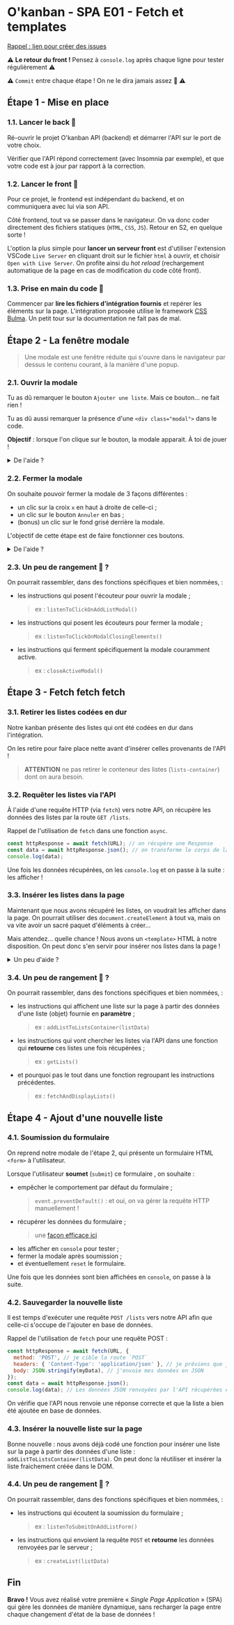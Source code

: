 # O'kanban - SPA E01 - Fetch et templates

[Rappel : lien pour créer des issues](https://github.com/O-clock-XXXXX/Soutien-ateliers/issues)

⚠️ **Le retour du front !** Pensez à `console.log` après chaque ligne pour tester régulièrement ⚠️

⚠️ `Commit` entre chaque étape ! On ne le dira jamais assez 🤪 ⚠️

## Étape 1 - Mise en place

### 1.1. Lancer le back 🦿

Ré-ouvrir le projet O'kanban API (backend) et démarrer l'API sur le port de votre choix.

Vérifier que l'API répond correctement (avec Insomnia par exemple), et que votre code est à jour par rapport à la correction.

### 1.2. Lancer le front 🦾

Pour ce projet, le frontend est indépendant du backend, et on communiquera avec lui via son API.

Côté frontend, tout va se passer dans le navigateur. On va donc coder directement des fichiers statiques (`HTML`, `CSS`, `JS`). Retour en S2, en quelque sorte !

L'option la plus simple pour **lancer un serveur front** est d'utiliser l'extension VSCode `Live Server` en cliquant droit sur le fichier `html` à ouvrir,
et choisir `Open with Live Server`. On profite ainsi du _hot reload_ (rechargement automatique de la page en cas de modification du code côté front).

### 1.3. Prise en main du code 👀

Commencer par **lire les fichiers d'intégration fournis** et repérer les éléments sur la page.
L'intégration proposée utilise le framework [CSS Bulma](https://bulma.io/). Un petit tour sur la documentation ne fait pas de mal.

## Étape 2 - La fenêtre modale

> Une modale est une fenêtre réduite qui s'ouvre dans le navigateur par dessus le contenu courant, à la manière d'une popup.

### 2.1. Ouvrir la modale

Tu as dû remarquer le bouton `Ajouter une liste`. Mais ce bouton… ne fait rien !

Tu as dû aussi remarquer la présence d'une `<div class="modal">` dans le code.

**Objectif** : lorsque l'on clique sur le bouton, la modale apparait. À toi de jouer !

<details><summary>De l'aide ?</summary>

L'idée est d'ajouter la classe `is-active` à la modale pour l'afficher : lorsque l'utilisateur clique sur le bouton, on ajoute cette classe.

<details><summary>Pseudo code</summary>

```js
// - sélectionner le bouton → `querySelector()`
// - écouter le click sur le bouton, et en cas de clic → `addEventListener()`
//   - sélectionner la modale → `querySelector()`
//   - lui ajouter la classe 'is-active' → `classList.add()`
```

</details>

</details>

### 2.2. Fermer la modale

On souhaite pouvoir fermer la modale de 3 façons différentes :

- un clic sur la croix `x` en haut à droite de celle-ci ;
- un clic sur le bouton `Annuler` en bas ;
- (bonus) un clic sur le fond grisé derrière la modale.

L'objectif de cette étape est de faire fonctionner ces boutons.

<details><summary>De l'aide ?</summary>

L'idée est de retirer la classe `is-active` lors d'un clic sur l'un des deux boutons. Comme d'habitude :

- sélectionner un élément ;
- poser un écouteur d'évènement ;
- retirer une classe…

</details>

### 2.3. Un peu de rangement 🧹 ?

On pourrait rassembler, dans des fonctions spécifiques et bien nommées, :

- les instructions qui posent l'écouteur pour ouvrir la modale ;
  > ex : `listenToClickOnAddListModal()`
- les instructions qui posent les écouteurs pour fermer la modale ;
  > ex : `listenToClickOnModalClosingElements()`
- les instructions qui ferment spécifiquement la modale couramment active.
  > ex : `closeActiveModal()`

## Étape 3 - Fetch fetch fetch

### 3.1. Retirer les listes codées en dur

Notre kanban présente des listes qui ont été codées en dur dans l'intégration.

On les retire pour faire place nette avant d'insérer celles provenants de l'API !

> **ATTENTION** ne pas retirer le conteneur des listes (`lists-container`) dont on aura besoin.

### 3.2. Requêter les listes via l'API

À l'aide d'une requête HTTP (via `fetch`) vers notre API, on récupère les données des listes par la route `GET /lists`.

Rappel de l'utilisation de `fetch` dans une fonction `async`.

```js
const httpResponse = await fetch(URL); // on récupère une Response
const data = await httpResponse.json(); // on transforme le corps de la réponse (JSON) en Objet JS
console.log(data);
```

Une fois les données récupérées, on les `console.log` et on passe à la suite : les afficher !

### 3.3. Insérer les listes dans la page

Maintenant que nous avons récupéré les listes, on voudrait les afficher dans la page. On pourrait utiliser des `document.createElement` à tout va,
mais on va vite avoir un sacré paquet d'éléments à créer…

Mais attendez… quelle chance ! Nous avons un `<template>` HTML à notre disposition. On peut donc s'en servir pour insérer nos listes dans la page !

<details><summary>Un peu d'aide ?</summary>

```js
// === PSEUDO CODE ===

// S'assurer d'avoir bien récupérer les listes à l'étape précédente : [{ ... }, { ... }, { ... }]

// Pour chaque liste :
// - cloner le template
// - changer le textContent de l'élément avec le slot `list-title` (du clone) par le titre de la liste récupérée
//   - (penser à faire un querySelector directement sur le clone !)
// - changer l'id de l'élément avec le slot `list-id` (du clone) par l'ID de la liste récupérée.
//   - (penser à faire un querySelector directement sur le clone !)
// - sélectionner sur la page l'élément conteneur des listes
// - insérer le clone dans le conteneur

// Festoyer !
```

</details>

### 3.4. Un peu de rangement 🧹 ?

On pourrait rassembler, dans des fonctions spécifiques et bien nommées, :

- les instructions qui affichent une liste sur la page à partir des données d'une liste (objet) fournie en **paramètre** ;
  > ex : `addListToListsContainer(listData)`
- les instructions qui vont chercher les listes via l'API dans une fonction qui **retourne** ces listes une fois récupérées ;
  > ex : `getLists()`
- et pourquoi pas le tout dans une fonction regroupant les instructions précédentes.
  > ex : `fetchAndDisplayLists()`

## Étape 4 - Ajout d'une nouvelle liste

### 4.1. Soumission du formulaire

On reprend notre modale de l'étape 2, qui présente un formulaire HTML `<form>` à l'utilisateur.

Lorsque l'utilisateur **soumet** (`submit`) ce formulaire , on souhaite :

- empêcher le comportement par défaut du formulaire ;
  > `event.preventDefault()` : et oui, on va gérer la requête HTTP manuellement !
- récupérer les données du formulaire ;
  > une [façon efficace ici](https://stackoverflow.com/questions/3547035/getting-html-form-values)
- les afficher en `console` pour tester ;
- fermer la modale après soumission ;
- et éventuellement `reset` le formulaire.

Une fois que les données sont bien affichées en `console`, on passe à la suite.

### 4.2. Sauvegarder la nouvelle liste

Il est temps d'exécuter une requête `POST /lists` vers notre API afin que celle-ci s'occupe de l'ajouter en base de données.

Rappel de l'utilisation de `fetch` pour une requête POST :

```js
const httpResponse = await fetch(URL, {
  method: 'POST', // je cible la route `POST`
  headers: { 'Content-Type': 'application/json' }, // je préviens que j'envoie du JSON
  body: JSON.stringify(myData), // j'envoie mes données en JSON
});
const data = await httpResponse.json();
console.log(data); // Les données JSON renvoyées par l'API récupérées en objet JS
```

On vérifie que l'API nous renvoie une réponse correcte et que la liste a bien été ajoutée en base de données.

### 4.3. Insérer la nouvelle liste sur la page

Bonne nouvelle : nous avons déjà codé une fonction pour insérer une liste sur la page à partir des données d'une liste : `addListToListsContainer(listData)`.
On peut donc la réutiliser et insérer la liste fraichement créée dans le DOM.

### 4.4. Un peu de rangement 🧹 ?

On pourrait rassembler, dans des fonctions spécifiques et bien nommées, :

- les instructions qui écoutent la soumission du formulaire ;
  > ex : `listenToSubmitOnAddListForm()`
- les instructions qui envoient la requête `POST` et **retourne** les données renvoyées par le serveur ;
  > ex : `createList(listData)`

## Fin

**Bravo !** Vous avez réalisé votre première « _Single Page Application_ » (SPA) qui gère les données de manière dynamique,
sans recharger la page entre chaque changement d'état de la base de données !
